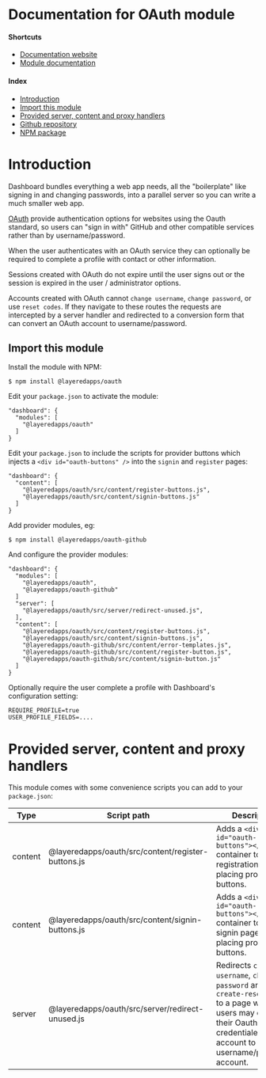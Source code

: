 # Documentation for OAuth module

#### Shortcuts

- [Documentation website](https://layeredapps.github.io)
- [Module documentation](https://layeredapps.github.io/oauth-module)

#### Index

- [Introduction](#introduction)
- [Import this module](#import-this-module)
- [Provided server, content and proxy handlers](#provided-server-content-and-proxy-handlers)
- [Github repository](https://github.com/layeredapps/oauth)
- [NPM package](https://npmjs.org/layeredapps/oauth)

# Introduction

Dashboard bundles everything a web app needs, all the "boilerplate" like signing in and changing passwords, into a parallel server so you can write a much smaller web app.

[OAuth](https://www.maxmind.com/en/home) provide authentication options for websites using the Oauth standard, so users can "sign in with" GitHub and other compatible services rather than by username/password.

When the user authenticates with an OAuth service they can optionally be required to complete a profile with contact or other information.

Sessions created with OAuth do not expire until the user signs out or the session is expired in the user / administrator options.

Accounts created with OAuth cannot `change username`, `change password`, or use `reset codes`.  If they navigate to these routes the requests are intercepted by a server handler and redirected to a conversion form that can convert an OAuth account to username/password.

## Import this module

Install the module with NPM:

    $ npm install @layeredapps/oauth

Edit your `package.json` to activate the module:

    "dashboard": {
      "modules": [
        "@layeredapps/oauth"
      ]
    }

Edit your `package.json` to include the scripts for provider buttons which injects a `<div id="oauth-buttons" />` into the `signin` and `register` pages:

    "dashboard": {
      "content": [
        "@layeredapps/oauth/src/content/register-buttons.js",
        "@layeredapps/oauth/src/content/signin-buttons.js"
      ]
    }
    
Add provider modules, eg:

    $ npm install @layeredapps/oauth-github

And configure the provider modules:

    "dashboard": {
      "modules": [
        "@layeredapps/oauth",
        "@layeredapps/oauth-github"
      ]
      "server": [
        "@layeredapps/oauth/src/server/redirect-unused.js",
      ],
      "content": [
        "@layeredapps/oauth/src/content/register-buttons.js",
        "@layeredapps/oauth/src/content/signin-buttons.js",
        "@layeredapps/oauth-github/src/content/error-templates.js",
        "@layeredapps/oauth-github/src/content/register-button.js",
        "@layeredapps/oauth-github/src/content/signin-button.js"
      ]
    }

Optionally require the user complete a profile with Dashboard's configuration setting:

    REQUIRE_PROFILE=true
    USER_PROFILE_FIELDS=....

# Provided server, content and proxy handlers

This module comes with some convenience scripts you can add to your `package.json`:

| Type     | Script path                                         | Description                                                                                                                                                               |
|----------|-----------------------------------------------------|---------------------------------------------------------------------------------------------------------------------------------------------------------------------------|
| content  | @layeredapps/oauth/src/content/register-buttons.js  | Adds a `<div id="oauth-buttons"></div>` container to the registration page for placing provider buttons.                                                                  |
| content  | @layeredapps/oauth/src/content/signin-buttons.js    | Adds a `<div id="oauth-buttons"></div>` container to the signin page for placing provider buttons.                                                                        |
| server   | @layeredapps/oauth/src/server/redirect-unused.js    | Redirects `change-username`, `change-password` and `create-reset-code` to a page where users may convert their Oauth-credentialed account to a username/password account. |
